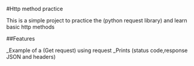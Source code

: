 #Http method practice

This is a simple project to practice the (python request library) and learn basic http methods

##Features

_Example of a (Get request) using request
_Prints (status code,response JSON and headers)
